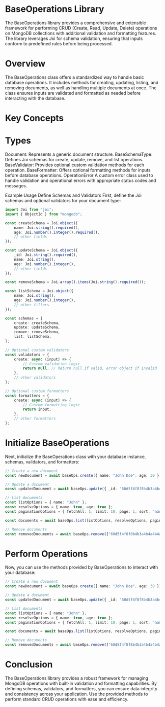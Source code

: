 # BaseOperations Library

The BaseOperations library provides a comprehensive and extensible framework for performing CRUD (Create, Read, Update, Delete) operations on MongoDB collections with additional validation and formatting features. The library leverages Joi for schema validation, ensuring that inputs conform to predefined rules before being processed.


# Overview
The BaseOperations class offers a standardized way to handle basic database operations. It includes methods for creating, updating, listing, and removing documents, as well as handling multiple documents at once. The class ensures inputs are validated and formatted as needed before interacting with the database.

# Key Concepts
# Types

Document: Represents a generic document structure.
BaseSchemaType: Defines Joi schemas for create, update, remove, and list operations.
BaseValidator: Provides optional custom validation methods for each operation.
BaseFormatter: Offers optional formatting methods for inputs before database operations.
OperationError
A custom error class used to handle validation and operational errors with appropriate status codes and messages.

Example Usage
Define Schemas and Validators
First, define the Joi schemas and optional validators for your document type:

``` ts
import Joi from "joi";
import { ObjectId } from "mongodb";

const createSchema = Joi.object({
    name: Joi.string().required(),
    age: Joi.number().integer().required(),
    // other fields
});

const updateSchema = Joi.object({
    _id: Joi.string().required(),
    name: Joi.string(),
    age: Joi.number().integer(),
    // other fields
});

const removeSchema = Joi.array().items(Joi.string().required());

const listSchema = Joi.object({
    name: Joi.string(),
    age: Joi.number().integer(),
    // other filters
});

const schemas = {
    create: createSchema,
    update: updateSchema,
    remove: removeSchema,
    list: listSchema,
};

// Optional custom validators
const validators = {
    create: async (input) => {
        // Custom validation logic
        return null; // Return null if valid, error object if invalid
    },
    // other validators
};

// Optional custom formatters
const formatters = {
    create: async (input) => {
        // Custom formatting logic
        return input;
    },
    // other formatters
};

```

# Initialize BaseOperations
Next, initialize the BaseOperations class with your database instance, schemas, validators, and formatters:

``` ts
// Create a new document
const newDocument = await baseOps.create({ name: "John Doe", age: 30 });

// Update a document
const updatedDocument = await baseOps.update({ _id: "60d5f4f8f8b4b3a4b4a4b4a4", name: "Jane Doe" });

// List documents
const listOptions = { name: "John" };
const resolveOptions = { name: true, age: true };
const paginationOptions = { fetchAll: 1, limit: 10, page: 1, sort: "name", sortOrder: 1 };

const documents = await baseOps.list(listOptions, resolveOptions, paginationOptions);

// Remove documents
const removedDocuments = await baseOps.remove(["60d5f4f8f8b4b3a4b4a4b4a4"]);

```


# Perform Operations
Now, you can use the methods provided by BaseOperations to interact with your database:

``` ts
// Create a new document
const newDocument = await baseOps.create({ name: "John Doe", age: 30 });

// Update a document
const updatedDocument = await baseOps.update({ _id: "60d5f4f8f8b4b3a4b4a4b4a4", name: "Jane Doe" });

// List documents
const listOptions = { name: "John" };
const resolveOptions = { name: true, age: true };
const paginationOptions = { fetchAll: 1, limit: 10, page: 1, sort: "name", sortOrder: 1 };

const documents = await baseOps.list(listOptions, resolveOptions, paginationOptions);

// Remove documents
const removedDocuments = await baseOps.remove(["60d5f4f8f8b4b3a4b4a4b4a4"]);
```


# Conclusion
The BaseOperations library provides a robust framework for managing MongoDB operations with built-in validation and formatting capabilities. By defining schemas, validators, and formatters, you can ensure data integrity and consistency across your application. Use the provided methods to perform standard CRUD operations with ease and efficiency.